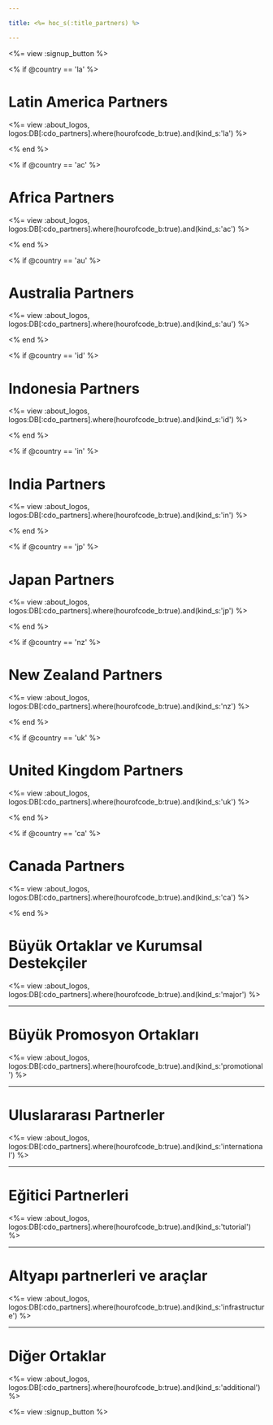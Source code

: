 ```yaml
---

title: <%= hoc_s(:title_partners) %>

---
```


<%= view :signup_button %>

<% if @country == 'la' %>

# Latin America Partners

<%= view :about_logos, logos:DB[:cdo_partners].where(hourofcode_b:true).and(kind_s:'la') %>

<% end %>

<% if @country == 'ac' %>

# Africa Partners

<%= view :about_logos, logos:DB[:cdo_partners].where(hourofcode_b:true).and(kind_s:'ac') %>

<% end %>

<% if @country == 'au' %>

# Australia Partners

<%= view :about_logos, logos:DB[:cdo_partners].where(hourofcode_b:true).and(kind_s:'au') %>

<% end %>

<% if @country == 'id' %>

# Indonesia Partners

<%= view :about_logos, logos:DB[:cdo_partners].where(hourofcode_b:true).and(kind_s:'id') %>

<% end %>

<% if @country == 'in' %>

# India Partners

<%= view :about_logos, logos:DB[:cdo_partners].where(hourofcode_b:true).and(kind_s:'in') %>

<% end %>

<% if @country == 'jp' %>

# Japan Partners

<%= view :about_logos, logos:DB[:cdo_partners].where(hourofcode_b:true).and(kind_s:'jp') %>

<% end %>

<% if @country == 'nz' %>

# New Zealand Partners

<%= view :about_logos, logos:DB[:cdo_partners].where(hourofcode_b:true).and(kind_s:'nz') %>

<% end %>

<% if @country == 'uk' %>

# United Kingdom Partners

<%= view :about_logos, logos:DB[:cdo_partners].where(hourofcode_b:true).and(kind_s:'uk') %>

<% end %>

<% if @country == 'ca' %>

# Canada Partners

<%= view :about_logos, logos:DB[:cdo_partners].where(hourofcode_b:true).and(kind_s:'ca') %>

<% end %>

# Büyük Ortaklar ve Kurumsal Destekçiler

<%= view :about_logos, logos:DB[:cdo_partners].where(hourofcode_b:true).and(kind_s:'major') %>

---

# Büyük Promosyon Ortakları

<%= view :about_logos, logos:DB[:cdo_partners].where(hourofcode_b:true).and(kind_s:'promotional') %>

---

# Uluslararası Partnerler

<%= view :about_logos, logos:DB[:cdo_partners].where(hourofcode_b:true).and(kind_s:'international') %>

---

# Eğitici Partnerleri

<%= view :about_logos, logos:DB[:cdo_partners].where(hourofcode_b:true).and(kind_s:'tutorial') %>

---

# Altyapı partnerleri ve araçlar

<%= view :about_logos, logos:DB[:cdo_partners].where(hourofcode_b:true).and(kind_s:'infrastructure') %>

---

# Diğer Ortaklar

<%= view :about_logos, logos:DB[:cdo_partners].where(hourofcode_b:true).and(kind_s:'additional') %>

<%= view :signup_button %>